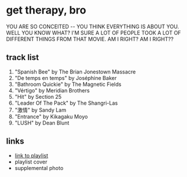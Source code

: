 # get therapy, bro

YOU ARE SO CONCEITED -- YOU THINK EVERYTHING IS ABOUT YOU. WELL YOU KNOW WHAT? I&#x27;M SURE A LOT OF PEOPLE TOOK A LOT OF DIFFERENT THINGS FROM THAT MOVIE. AM I RIGHT? AM I RIGHT??

## track list

1. "Spanish Bee" by The Brian Jonestown Massacre
2. "De temps en temps" by Joséphine Baker
3. "Bathroom Quickie" by The Magnetic Fields
4. "Vértigo" by Meridian Brothers
5. "Hit" by Section 25
6. "Leader Of The Pack" by The Shangri-Las
7. "激情" by Sandy Lam
8. "Entrance" by Kikagaku Moyo
9. "LUSH" by Dean Blunt

## links

- [link to playlist](https://open.spotify.com/playlist/2Fn9nMrqOcw086f6mBb4KO)
- playlist cover
- supplemental photo
